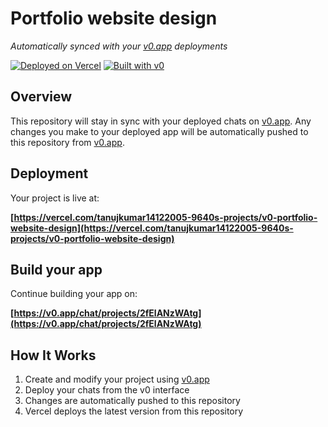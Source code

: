 # Portfolio website design

*Automatically synced with your [v0.app](https://v0.app) deployments*

[![Deployed on Vercel](https://img.shields.io/badge/Deployed%20on-Vercel-black?style=for-the-badge&logo=vercel)](https://vercel.com/tanujkumar14122005-9640s-projects/v0-portfolio-website-design)
[![Built with v0](https://img.shields.io/badge/Built%20with-v0.app-black?style=for-the-badge)](https://v0.app/chat/projects/2fElANzWAtg)

## Overview

This repository will stay in sync with your deployed chats on [v0.app](https://v0.app).
Any changes you make to your deployed app will be automatically pushed to this repository from [v0.app](https://v0.app).

## Deployment

Your project is live at:

**[https://vercel.com/tanujkumar14122005-9640s-projects/v0-portfolio-website-design](https://vercel.com/tanujkumar14122005-9640s-projects/v0-portfolio-website-design)**

## Build your app

Continue building your app on:

**[https://v0.app/chat/projects/2fElANzWAtg](https://v0.app/chat/projects/2fElANzWAtg)**

## How It Works

1. Create and modify your project using [v0.app](https://v0.app)
2. Deploy your chats from the v0 interface
3. Changes are automatically pushed to this repository
4. Vercel deploys the latest version from this repository
